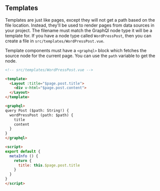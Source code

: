 ## Templates

Templates are just like pages, except they will not get a path based on the file
location. Instead, they'll be used to render pages from data sources in your
project. The filename must match the GraphQl node type it will be a template
for. If you have a node type called `WordPressPost`, then you can create a file
in `src/templates/WordPressPost.vue`.

Template components must have a `<graphql>` block which fetches the source node
for the current page. You can use the `path` variable to get the node.

```html
<!-- src/templates/WordPressPost.vue -->

<template>
  <Layout :title="$page.post.title">
    <div v-html="$page.post.content">
  </Layout>
</template>

<graphql>
query Post ($path: String!) {
  wordPressPost (path: $path) {
    title
    content
  }
}
</graphql>

<script>
export default {
  metaInfo () {
    return {
      title: this.$page.post.title
    }
  }
}
</script>
```
